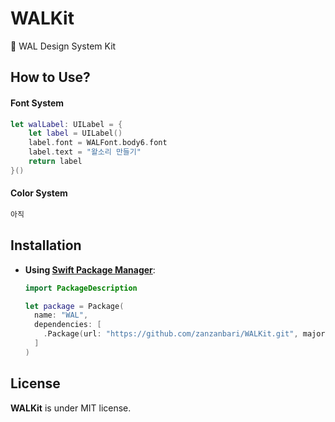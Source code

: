 # WALKit

🐶 WAL Design System Kit  



## How to Use?

#### Font System

```swift
let walLabel: UILabel = {
    let label = UILabel()
    label.font = WALFont.body6.font
    label.text = "왈소리 만들기"
    return label
}()
```

#### Color System

```swift
아직
```


## Installation


- **Using [Swift Package Manager](https://swift.org/package-manager)**:

    ```swift
    import PackageDescription

    let package = Package(
      name: "WAL",
      dependencies: [
        .Package(url: "https://github.com/zanzanbari/WALKit.git", majorVersion: 1.0.0),
      ]
    )
    ```

## License

**WALKit** is under MIT license. 
